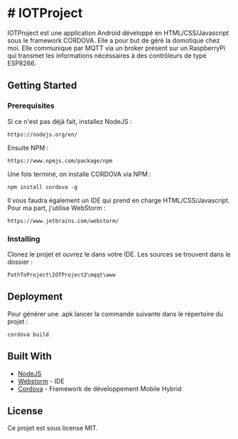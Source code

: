 # # IOTProject

IOTProject est une application Android développé en HTML/CSS/Javascript sous le framework CORDOVA.
Elle a pour but de géré la domotique chez moi. Elle communique par MQTT via un broker présent sur un RaspberryPi qui transmet les informations nécéssaires à des contrôleurs de type ESP8266. 

## Getting Started

### Prerequisites

Si ce n'est pas déjà fait, installez NodeJS :

```
https://nodejs.org/en/
```

Ensuite NPM :
```
https://www.npmjs.com/package/npm
```

Une fois terminé, on installe CORDOVA via NPM :
```
npm install cordova -g
```

Il vous faudra également un IDE qui prend en charge HTML/CSS/Javascript.
Pour ma part, j'utilise WebStorm :
```
https://www.jetbrains.com/webstorm/
```

### Installing

Clonez le projet et ouvrez le dans votre IDE.
Les sources se trouvent dans le dossier :
```
PathToProject\IOTProject2\mqqt\www
```

## Deployment

Pour générer une .apk lancer la commande suivante dans le répertoire du projet :
```
cordova build
```

## Built With

* [NodeJS](https://nodejs.org/en/) 
* [Webstorm](https://www.jetbrains.com/webstorm/) - IDE
* [Cordova](https://cordova.apache.org/) - Framework de développement Mobile Hybrid


## License

Ce projet est sous license MIT.

